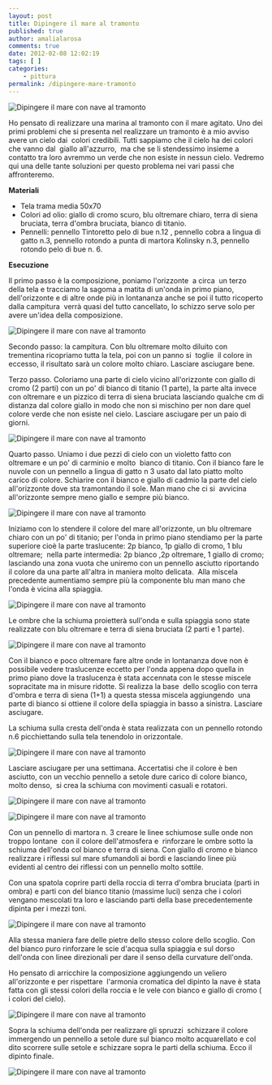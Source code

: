 ```yaml
---
layout: post
title: Dipingere il mare al tramonto
published: true
author: amalialarosa
comments: true
date: 2012-02-08 12:02:19
tags: [ ]
categories:
    - pittura
permalink: /dipingere-mare-tramonto
---
```


![Dipingere il mare con nave al tramonto ](https://www.disegnoepittura.it/wp-content/uploads/dipingere-mare-tramonto-11.jpg "Dipingere il mare con nave al tramonto ")

Ho pensato di realizzare una marina al tramonto con il mare agitato. Uno dei primi problemi che si presenta nel realizzare un tramonto è a mio avviso avere un cielo dai  colori credibili. Tutti sappiamo che il cielo ha dei colori che vanno dal  giallo all'azzurro,  ma che se li stendessimo insieme a contatto tra loro avremmo un verde che non esiste in nessun cielo. Vedremo qui una delle tante soluzioni per questo problema nei vari passi che affronteremo.

**Materiali**

- Tela trama media 50x70
- Colori ad olio: giallo di cromo scuro, blu oltremare chiaro, terra di siena bruciata, terra d'ombra bruciata, bianco di titanio.
- Pennelli: pennello Tintoretto pelo di bue n.12 , pennello cobra a lingua di gatto n.3, pennello rotondo a punta di martora Kolinsky n.3, pennello rotondo pelo di bue n. 6.

**Esecuzione**

Il primo passo è la composizione, poniamo l'orizzonte  a circa  un terzo della tela e tracciamo la sagoma a matita di un'onda in primo piano, dell'orizzonte e di altre onde più in lontananza anche se poi il tutto ricoperto dalla campitura  verrà quasi del tutto cancellato, lo schizzo serve solo per avere un'idea della composizione.

![Dipingere il mare con nave al tramonto ](https://www.disegnoepittura.it/wp-content/uploads/dipingere-mare-tramonto-1.jpg "Dipingere il mare con nave al tramonto ")

Secondo passo: la campitura. Con blu oltremare molto diluito con trementina ricopriamo tutta la tela, poi con un panno si  toglie  il colore in eccesso, il risultato sarà un colore molto chiaro. Lasciare asciugare bene.

Terzo passo. Coloriamo una parte di cielo vicino all'orizzonte con giallo di cromo (2 parti) con un po' di bianco di titanio (1 parte), la parte alta invece con oltremare e un pizzico di terra di siena bruciata lasciando qualche cm di distanza dal colore giallo in modo che non si mischino per non dare quel colore verde che non esiste nel cielo. Lasciare asciugare per un paio di giorni.

![Dipingere il mare con nave al tramonto ](https://www.disegnoepittura.it/wp-content/uploads/dipingere-mare-tramonto-2.jpg "Dipingere il mare con nave al tramonto ")

Quarto passo. Uniamo i due pezzi di cielo con un violetto fatto con oltremare e un po' di carminio e molto  bianco di titanio. Con il bianco fare le nuvole con un pennello a lingua di gatto n 3 usato dal lato piatto molto carico di colore. Schiarire con il bianco e giallo di cadmio la parte del cielo all'orizzonte dove sta tramontando il sole. Man mano che ci si  avvicina all'orizzonte sempre meno giallo e sempre più bianco.

![Dipingere il mare con nave al tramonto ](https://www.disegnoepittura.it/wp-content/uploads/dipingere-mare-tramonto-3.jpg "Dipingere il mare con nave al tramonto ")

Iniziamo con lo stendere il colore del mare all'orizzonte, un blu oltremare chiaro con un po' di titanio; per l'onda in primo piano stendiamo per la parte superiore cioè la parte traslucente: 2p bianco, 1p giallo di cromo, 1 blu oltremare;  nella parte intermedia: 2p bianco ,2p oltremare, 1 giallo di cromo; lasciando una zona vuota che uniremo con un pennello asciutto riportando il colore da una parte all'altra in maniera molto delicata.  Alla miscela precedente aumentiamo sempre più la componente blu man mano che l'onda è vicina alla spiaggia.

![Dipingere il mare con nave al tramonto ](https://www.disegnoepittura.it/wp-content/uploads/dipingere-mare-tramonto-4.jpg "Dipingere il mare con nave al tramonto ")

Le ombre che la schiuma proietterà sull'onda e sulla spiaggia sono state realizzate con blu oltremare e terra di siena bruciata (2 parti e 1 parte).

![Dipingere il mare con nave al tramonto ](https://www.disegnoepittura.it/wp-content/uploads/dipingere-mare-tramonto-5.jpg "Dipingere il mare con nave al tramonto ")

Con il bianco e poco oltremare fare altre onde in lontananza dove non è possibile vedere traslucenze eccetto per l'onda appena dopo quella in primo piano dove la traslucenza è stata accennata con le stesse miscele sopracitate ma in misure ridotte. Si realizza la base  dello scoglio con terra d'ombra e terra di siena (1+1) a questa stessa miscela aggiungendo  una parte di bianco si ottiene il colore della spiaggia in basso a sinistra. Lasciare asciugare.

La schiuma sulla cresta dell'onda è stata realizzata con un pennello rotondo n.6 picchiettando sulla tela tenendolo in orizzontale.

![Dipingere il mare con nave al tramonto ](https://www.disegnoepittura.it/wp-content/uploads/dipingere-mare-tramonto-6.jpg "Dipingere il mare con nave al tramonto ")

Lasciare asciugare per una settimana. Accertatisi che il colore è ben asciutto, con un vecchio pennello a setole dure carico di colore bianco, molto denso,  si crea la schiuma con movimenti casuali e rotatori.

![Dipingere il mare con nave al tramonto ](https://www.disegnoepittura.it/wp-content/uploads/dipingere-mare-tramonto-7.jpg "Dipingere il mare con nave al tramonto ")

![Dipingere il mare con nave al tramonto ](https://www.disegnoepittura.it/wp-content/uploads/dipingere-mare-tramonto-8.jpg "Dipingere il mare con nave al tramonto ")

Con un pennello di martora n. 3 creare le linee schiumose sulle onde non troppo lontane  con il colore dell'atmosfera e  rinforzare le ombre sotto la schiuma dell'onda col bianco e terra di siena. Con giallo di cromo e bianco realizzare i riflessi sul mare sfumandoli ai bordi e lasciando linee più evidenti al centro dei riflessi con un pennello molto sottile.

Con una spatola coprire parti della roccia di terra d'ombra bruciata (parti in ombra) e parti con del bianco titanio (massime luci) senza che i colori vengano mescolati tra loro e lasciando parti della base precedentemente dipinta per i mezzi toni.

![Dipingere il mare con nave al tramonto ](https://www.disegnoepittura.it/wp-content/uploads/dipingere-mare-tramonto-9.jpg "Dipingere il mare con nave al tramonto ")

Alla stessa maniera fare delle pietre dello stesso colore dello scoglio. Con del bianco puro rinforzare le scie d'acqua sulla spiaggia e sul dorso dell'onda con linee direzionali per dare il senso della curvature dell'onda.

Ho pensato di arricchire la composizione aggiungendo un veliero all'orizzonte e per rispettare  l'armonia cromatica del dipinto la nave è stata fatta con gli stessi colori della roccia e le vele con bianco e giallo di cromo ( i colori del cielo).

![Dipingere il mare con nave al tramonto ](https://www.disegnoepittura.it/wp-content/uploads/dipingere-mare-tramonto-10.jpg "Dipingere il mare con nave al tramonto ")

Sopra la schiuma dell'onda per realizzare gli spruzzi  schizzare il colore immergendo un pennello a setole dure sul bianco molto acquarellato e col  dito scorrere sulle setole e schizzare sopra le parti della schiuma. Ecco il dipinto finale.

![Dipingere il mare con nave al tramonto ](https://www.disegnoepittura.it/wp-content/uploads/dipingere-mare-tramonto-11.jpg "Dipingere il mare con nave al tramonto ")
